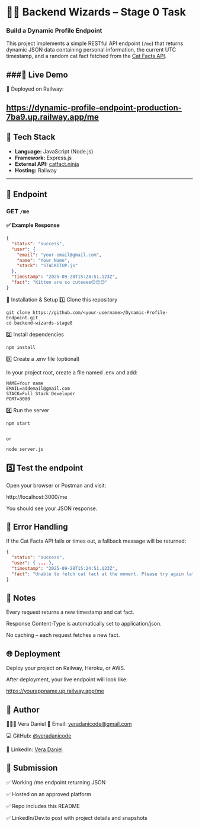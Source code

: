 # 🧙‍♂️ Backend Wizards – Stage 0 Task  
### Build a Dynamic Profile Endpoint

This project implements a simple RESTful API endpoint (`/me`) that returns dynamic JSON data containing personal information, the current UTC timestamp, and a random cat fact fetched from the [Cat Facts API](https://catfact.ninja/fact).

###🚀 Live Demo
---

🔗 Deployed on Railway:

https://dynamic-profile-endpoint-production-7ba9.up.railway.app/me
---

## 🚀 Tech Stack
- **Language:** JavaScript (Node.js)
- **Framework:** Express.js
- **External API:** [catfact.ninja](https://catfact.ninja/fact)
- **Hosting:**  Railway 

---

## 📡 Endpoint

### **GET** `/me`

#### ✅ Example Response
```json
{
  "status": "success",
  "user": {
    "email": "your-email@gmail.com",
    "name": "Your Name",
    "stack": "STACKITUP.js"
  },
  "timestamp": "2025-09-28T15:24:51.123Z",
  "fact": "Kitten are so cuteeee😊😊😊"
}
```

🧰 Installation & Setup
1️⃣ Clone this repository
```
git clone https://github.com/<your-username>/Dynamic-Profile-Endpoint.git
cd backend-wizards-stage0
```
2️⃣ Install dependencies
```
npm install
```
3️⃣ Create a .env file (optional)

In your project root, create a file named .env and add:
```
NAME=Your name
EMAIL=addemail@gmail.com
STACK=Full Stack Developer
PORT=3000
```
4️⃣ Run the server
```
npm start


or

node server.js
```

5️⃣ Test the endpoint
---
Open your browser or Postman and visit:

http://localhost:3000/me


You should see your JSON response.

🧪 Error Handling
---
If the Cat Facts API fails or times out, a fallback message will be returned:
```json
{
  "status": "success",
  "user": { ... },
  "timestamp": "2025-09-28T15:24:51.123Z",
  "fact": "Unable to fetch cat fact at the moment. Please try again later."
}
```

📜 Notes
---
Every request returns a new timestamp and cat fact.

Response Content-Type is automatically set to application/json.

No caching – each request fetches a new fact.

🌐 Deployment
---
Deploy your project on Railway, Heroku, or AWS.


After deployment, your live endpoint will look like:

https://yourappname.up.railway.app/me

🧩 Author
---
👩🏽‍💻 Vera Daniel
📧 Email: veradanicode@gmail.com

💻 GitHub: [@veradanicode](https://github.com/veradanicode)

💬 LinkedIn: [Vera Daniel](www.linkedin.com/in/vera-daniel-4a6942299)

🏁 Submission
---
✅ Working /me endpoint returning JSON

✅ Hosted on an approved platform

✅ Repo includes this README

✅ LinkedIn/Dev.to post with project details and snapshots